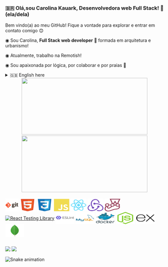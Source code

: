 ### 🇧🇷 Olá,sou Carolina Kauark, Desenvolvedora web Full Stack! 🚀 (ela/dela)
Bem vindo(a) ao meu GitHub! Fique a vontade para explorar e entrar em contato comigo 😊 

◉ Sou Carolina, <strong>Full Stack web developer</strong> 🚀 formada em arquitetura e urbanismo!
 
◉ Atualmente, trabalho na Remotish!

◉ Sou apaixonada por lógica, por colaborar e por praias 🌴


<details>
 <summary> 🇬🇧 English here</summary>
 
### Hi there,I am Carolina Kauark, Full Stack Web Development! 🚀 (She/Her)
Welcome to my GitHub! Feel free to explore and contact me 😊

◉ Hey, call me Carol. I am <strong>Full Stack web developer</strong> 🚀 and graduated in architecture and urbanism!

◉ Currently, I work at Remotish Agency!

◉ I'm passionate about logic, collaboration and beaches 🌴
</details>


<div align="center">
  <a href="https://github.com/CarolinaKauark">
  <img height="180em" width="400em" src="https://github-readme-stats.vercel.app/api?username=CarolinaKauark&show_icons=true&theme=radical&include_all_commits=true&count_private=true"/>
  <img height="180em" width="400em" src="https://github-readme-stats.vercel.app/api/top-langs/?username=CarolinaKauark&layout=compact&langs_count=7&theme=radical"/>
</div>
  
<div style="display: inline_block"><br>
  <a href="https://git-scm.com/" target="_blank" rel="noreferrer"><img align="center" height="42em" src="https://raw.githubusercontent.com/devicons/devicon/master/icons/git/git-original-wordmark.svg" /></a>
  <img align="center" alt="Carol-HTML" height="40" width="50"src="https://raw.githubusercontent.com/devicons/devicon/master/icons/html5/html5-original.svg">
  <img align="center" alt="Carol-CSS" height="40" width="50" src="https://raw.githubusercontent.com/devicons/devicon/master/icons/css3/css3-original.svg">
  <img align="center" alt="Carol-Js" height="40" width="50" src="https://raw.githubusercontent.com/devicons/devicon/master/icons/javascript/javascript-plain.svg">
  <img align="center" alt="Carol-React" height="40" width="50" src="https://raw.githubusercontent.com/devicons/devicon/master/icons/react/react-original.svg">
  <img align="center" alt="Carol-Redux" height="40" width="50" src="https://raw.githubusercontent.com/devicons/devicon/master/icons/redux/redux-original.svg">
  <a href="https://jestjs.io/" target="_blank" rel="noreferrer"><img align="center" height="40" width="50" src="https://raw.githubusercontent.com/devicons/devicon/master/icons/jest/jest-plain.svg" /></a>
  <a href="https://testing-library.com/" target="_blank" rel="noreferrer"><img src="https://testing-library.com/img/octopus-64x64.png" width="50" height="40" alt="React Testing Library" align="center"/></a>
  <a href="https://eslint.org/" target="_blank" rel="noreferrer"><img align="center" height="40" width="60"src="https://raw.githubusercontent.com/devicons/devicon/master/icons/eslint/eslint-original-wordmark.svg" /></a>
  <a href="https://www.mysql.com/" target="_blank" rel="noreferrer"><img align="center" height="40" width="60" src="https://raw.githubusercontent.com/devicons/devicon/master/icons/mysql/mysql-original-wordmark.svg" /></a>
  <a href="https://www.docker.com/" target="_blank" rel="noreferrer"><img align="center" height="40" width="60" src="https://raw.githubusercontent.com/devicons/devicon/master/icons/docker/docker-original-wordmark.svg" /></a>
   <img align="center" alt="Carolina-node" height="40" width="60" src="https://raw.githubusercontent.com/devicons/devicon/master/icons/nodejs/nodejs-original.svg" title="NodeJs">
  <img align="center" alt="Carolina-express" height="40" width="60" src="https://raw.githubusercontent.com/devicons/devicon/master/icons/express/express-original.svg" title="ExpressJs">
 <img align="center" alt="Carolina-mongodb" height="40" width="60" src="https://raw.githubusercontent.com/devicons/devicon/master/icons/mongodb/mongodb-original.svg" title="mongodb">
  
<!-- <img align="center" alt=Carol-Python" height="30" width="40" src="https://raw.githubusercontent.com/devicons/devicon/master/icons/python/python-original.svg">  
  <img align="right" alt="Rafa-pic" height="150" style="border-radius:50px;" src="https://media.discordapp.net/attachments/639956127056134178/890373478988013628/Publicacoes_Instagram_1_1.png?width=676&height=676">
</div> -->
  
##

<div id="contato"> 
<!--   <a href="https://www.youtube.com/channel/UC_-uuuZbY0AAt9CViNzvc-Q" target="_blank"><img src="https://img.shields.io/badge/YouTube-FF0000?style=for-the-badge&logo=youtube&logoColor=white" target="_blank"></a>
  <a href="https://instagram.com/rafaballerini" target="_blank"><img src="https://img.shields.io/badge/-Instagram-%23E4405F?style=for-the-badge&logo=instagram&logoColor=white" target="_blank"></a>
 	<a href="https://www.twitch.tv/rafaballerinii" target="_blank"><img src="https://img.shields.io/badge/Twitch-9146FF?style=for-the-badge&logo=twitch&logoColor=white" target="_blank"></a>
 <a href="https://discord.gg/wagxzStdcR" target="_blank"><img src="https://img.shields.io/badge/Discord-7289DA?style=for-the-badge&logo=discord&logoColor=white" target="_blank"></a>  -->
  <a href = "mailto:ckauark@gmail.com"><img src="https://img.shields.io/badge/-Gmail-%23333?style=for-the-badge&logo=gmail&logoColor=white" target="_blank"></a>
  <a href="https://www.linkedin.com/in/carolina-kauark-fontes-731037214/" target="_blank"><img src="https://img.shields.io/badge/-LinkedIn-%230077B5?style=for-the-badge&logo=linkedin&logoColor=white" target="_blank"></a>
  </div>

  ![Snake animation](https://github.com/CarolinaKauark/CarolinaKauark/blob/output/github-contribution-grid-snake.svg)


